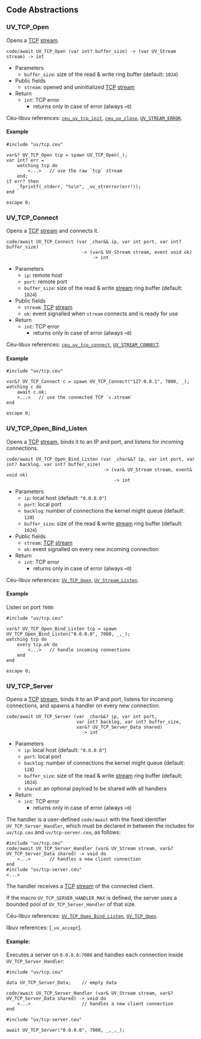 ## Code Abstractions

<!---------------------------------------------------------------------------->

### UV_TCP_Open

Opens a [TCP](http://docs.libuv.org/en/v1.x/tcp.html#c.uv_tcp_t)
[stream](../stream/#uv_stream).

```ceu
code/await UV_TCP_Open (var int? buffer_size) -> (var UV_Stream stream) -> int
```

- Parameters
    - `buffer_size`:    size of the read & write ring buffer (default: `1024`)
- Public fields
    - `stream`:         opened and uninitialized [TCP](http://docs.libuv.org/en/v1.x/tcp.html#c.uv_tcp_t) [stream](../stream/#uv_stream)
- Return
    - `int`: TCP error
        - returns only in case of error (always `<0`)

Céu-libuv references:
    [`ceu_uv_tcp_init`](http://docs.libuv.org/en/v1.x/tcp.html#c.uv_tcp_init),
    [`ceu_uv_close`](http://docs.libuv.org/en/v1.x/handle.html#c.uv_close),
    [`UV_STREAM_ERROR`](../stream/#uv_stream_error).

#### Example

```ceu
#include "uv/tcp.ceu"

var&? UV_TCP_Open tcp = spawn UV_TCP_Open(_);
var int? err =
    watching tcp do
        <...>   // use the raw `tcp` stream
    end;
if err? then
    _fprintf(_stderr, "%s\n", _uv_strerror(err!));
end

escape 0;
```

<!---------------------------------------------------------------------------->

### UV_TCP_Connect

Opens a [TCP](http://docs.libuv.org/en/v1.x/tcp.html#c.uv_tcp_t)
[stream](../stream/#uv_stream) and connects it.

```ceu
code/await UV_TCP_Connect (var _char&& ip, var int port, var int? buffer_size)
                            -> (var& UV_Stream stream, event void ok)
                                -> int
```

- Parameters
    - `ip`:          remote host
    - `port`:        remote port
    - `buffer_size`: size of the read & write [stream](../stream/#uv_stream) ring buffer (default: `1024`)
- Public fields
    - `stream`:      [TCP](http://docs.libuv.org/en/v1.x/tcp.html#c.uv_tcp_t) [stream](../stream/#uv_stream)
    - `ok`:          event signalled when `stream` connects and is ready for use
- Return
    - `int`: TCP error
        - returns only in case of error (always `<0`)

Céu-libuv references:
    [`ceu_uv_tcp_connect`](http://docs.libuv.org/en/v1.x/tcp.html#c.uv_tcp_connect),
    [`UV_STREAM_CONNECT`](../stream/#uv_stream_connect).

#### Example

```ceu
#include "uv/tcp.ceu"

var&? UV_TCP_Connect c = spawn UV_TCP_Connect("127.0.0.1", 7000, _);
watching c do
    await c.ok;
    <...>   // use the connected TCP `c.stream`
end

escape 0;
```

<!---------------------------------------------------------------------------->

### UV_TCP_Open_Bind_Listen

Opens a [TCP](http://docs.libuv.org/en/v1.x/tcp.html#c.uv_tcp_t)
[stream](../stream/#uv_stream), binds it to an IP and port, and listens for incoming
connections.

```ceu
code/await UV_TCP_Open_Bind_Listen (var _char&&? ip, var int port, var int? backlog, var int? buffer_size)
                                    -> (var& UV_Stream stream, event& void ok)
                                        -> int
```

- Parameters
    - `ip`:          local host (default: `"0.0.0.0"`)
    - `port`:        local port
    - `backlog`:     number of connections the kernel might queue (default: `128`)
    - `buffer_size`: size of the read & write [stream](../stream/#uv_stream) ring buffer (default: `1024`)
- Public fields
    - `stream`:  [TCP](http://docs.libuv.org/en/v1.x/tcp.html#c.uv_tcp_t) [stream](../stream/#uv_stream)
    - `ok`:      event signalled on every new incoming connection
- Return
    - `int`: TCP error
        - returns only in case of error (always `<0`)

Céu-libuv references:
    [`UV_TCP_Open`](#uv_tcp_open),
    [`UV_Stream_Listen`](../stream/../stream/#uv_stream_listen_1).

#### Example

Listen on port `7000`:

```ceu
#include "uv/tcp.ceu"

var&? UV_TCP_Open_Bind_Listen tcp = spawn UV_TCP_Open_Bind_Listen("0.0.0.0", 7000, _,_);
watching tcp do
    every tcp.ok do
        <...>   // handle incoming connections
    end
end

escape 0;
```

<!---------------------------------------------------------------------------->

### UV_TCP_Server

Opens a [TCP](http://docs.libuv.org/en/v1.x/tcp.html#c.uv_tcp_t)
[stream](../stream/#uv_stream), binds it to an IP and port, listens for incoming
connections, and spawns a handler on every new connection.

```ceu
code/await UV_TCP_Server (var _char&&? ip, var int port,
                          var int? backlog, var int? buffer_size,
                          var&? UV_TCP_Server_Data shared)
                            -> int

```

- Parameters
    - `ip`:          local host (default: `"0.0.0.0"`)
    - `port`:        local port
    - `backlog`:     number of connections the kernel might queue (default: `128`)
    - `buffer_size`: size of the read & write [stream](../stream/#uv_stream) ring buffer (default: `1024`)
    - `shared`:      an optional payload to be shared with all handlers
- Return
    - `int`: TCP error
        - returns only in case of error (always `<0`)

The handler is a user-defined `code/await` with the fixed identifier
`UV_TCP_Server_Handler`, which must be declared in between the includes for
`uv/tcp.ceu` and `uv/tcp-server.ceu`, as follows:

```ceu
#include "uv/tcp.ceu"
code/await UV_TCP_Server_Handler (var& UV_Stream stream, var&? UV_TCP_Server_Data shared) -> void do
    <...>       // handles a new client connection
end
#include "uv/tcp-server.ceu"
<...>
```

The handler receives a [TCP](http://docs.libuv.org/en/v1.x/tcp.html#c.uv_tcp_t)
[stream](../stream/#uv_stream) of the connected client.

If the macro `UV_TCP_SERVER_HANDLER_MAX` is defined, the server uses a bounded
pool of `UV_TCP_Server_Handler` of that size.

Céu-libuv references:
    [`UV_TCP_Open_Bind_Listen`](#uv_tcp_open_bind_listen),
    [`UV_TCP_Open`](#uv_tcp_open).

libuv references:
    [`_uv_accept`].

#### Example:

Executes a server on `0.0.0.0:7000` and handles each connection inside
`UV_TCP_Server_Handler`:

```ceu
#include "uv/tcp.ceu"

data UV_TCP_Server_Data;    // empty data

code/await UV_TCP_Server_Handler (var& UV_Stream stream, var&? UV_TCP_Server_Data shared) -> void do
    <...>                   // handles a new client connection
end

#include "uv/tcp-server.ceu"

await UV_TCP_Server("0.0.0.0", 7000, _,_,_);
```

<!---------------------------------------------------------------------------->
